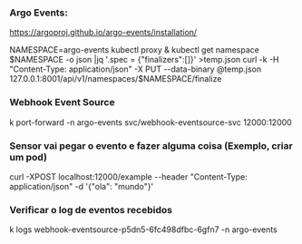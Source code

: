 ### Argo Events:
https://argoproj.github.io/argo-events/installation/



NAMESPACE=argo-events
kubectl proxy &
kubectl get namespace $NAMESPACE -o json |jq '.spec = {"finalizers":[]}' >temp.json
curl -k -H "Content-Type: application/json" -X PUT --data-binary @temp.json 127.0.0.1:8001/api/v1/namespaces/$NAMESPACE/finalize


### Webhook Event Source
k port-forward -n argo-events svc/webhook-eventsource-svc 12000:12000

### Sensor vai pegar o evento e fazer alguma coisa (Exemplo, criar um pod)
curl -XPOST localhost:12000/example --header "Content-Type: application/json" -d '{"ola": "mundo"}'

### Verificar o log de eventos recebidos
k logs webhook-eventsource-p5dn5-6fc498dfbc-6gfn7 -n argo-events